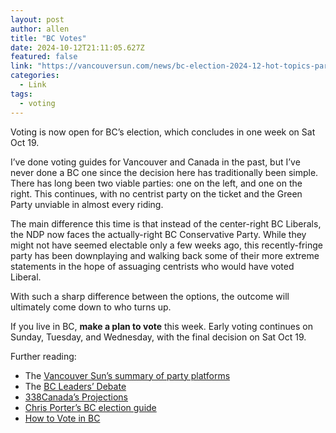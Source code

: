 ```yaml
---
layout: post
author: allen
title: "BC Votes"
date: 2024-10-12T21:11:05.627Z
featured: false
link: "https://vancouversun.com/news/bc-election-2024-12-hot-topics-party-platforms"
categories:
  - Link
tags:
  - voting
---
```


Voting is now open for BC’s election, which concludes in one week on Sat Oct 19.

I’ve done voting guides for Vancouver and Canada in the past, but I’ve never done a BC one since the decision here has traditionally been simple. There has long been two viable parties: one on the left, and one on the right. This continues, with no centrist party on the ticket and the Green Party unviable in almost every riding.

The main difference this time is that instead of the center-right BC Liberals, the NDP now faces the actually-right BC Conservative Party. While they might not have seemed electable only a few weeks ago, this recently-fringe party has been downplaying and walking back some of their more extreme statements in the hope of assuaging centrists who would have voted Liberal.

With such a sharp difference between the options, the outcome will ultimately come down to who turns up.

If you live in BC, **make a plan to vote** this week. Early voting continues on Sunday, Tuesday, and Wednesday, with the final decision on Sat Oct 19.

Further reading:

- The [Vancouver Sun’s summary of party platforms](https://vancouversun.com/news/bc-election-2024-12-hot-topics-party-platforms)
- The [BC Leaders’ Debate](https://www.youtube.com/live/38PM2_aTQ60?si=59ASMQxZijtQq5o2&t=137)
- [338Canada’s Projections](https://338canada.com/bc/)
- [Chris Porter’s BC election guide](https://canadianveggie.com/2024/10/06/bc-election-2024-who-should-i-vote-for/)
- [How to Vote in BC](https://elections.bc.ca/2024-provincial-election/ways-to-vote/)
